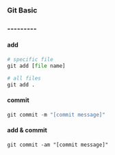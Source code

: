 ### Git Basic
### ---------

#### add
```python
# specific file
git add [file name]

# all files
git add .
```

#### commit
```python
git commit -m "[commit message]"
```

#### add & commit
```
git commit -am "[commit message]"
```

